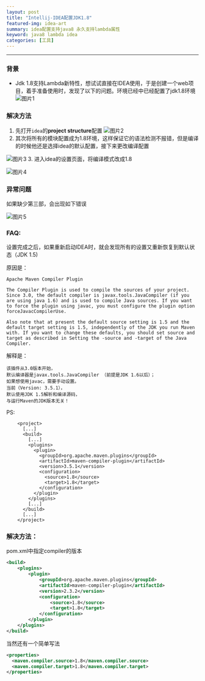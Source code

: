```yaml
---
layout: post
title: "Intellij-IDEA配置JDK1.8"
featured-img: idea-art
summary: idea配置支持java8 永久支持lambda属性
keyword: java8 lambda idea
categories: [工具]
---
```


---

### 背景
- Jdk 1.8支持Lambda新特性，想试试直接在IDEA使用，于是创建一个web项目，着手准备使用时，发现了以下的问题。环境已经中已经配置了jdk1.8环境
![图片1](http://upload-images.jianshu.io/upload_images/11162615-ba9c530d786125b0?imageMogr2/auto-orient/strip%7CimageView2/2/w/1240)

### 解决方法
1. 先打开`idea`的**project structure**配置
![图片2](http://upload-images.jianshu.io/upload_images/11162615-5a4b1f4b3c98bf98?imageMogr2/auto-orient/strip%7CimageView2/2/w/1240)
2. 其次将所有的模块配置成为1.8环境，这样保证它的语法检测不报错，但是编译的时候他还是选择idea的默认配置，接下来更改编译配置

![图片3](http://upload-images.jianshu.io/upload_images/11162615-e84647558e36ec8a?imageMogr2/auto-orient/strip%7CimageView2/2/w/1240)
3. 进入idea的设置页面，将编译模式改成1.8

![图片4](http://upload-images.jianshu.io/upload_images/11162615-fe0e255fc1dc84b8?imageMogr2/auto-orient/strip%7CimageView2/2/w/1240)

### 异常问题
如果缺少第三部，会出现如下错误

![图片5](http://upload-images.jianshu.io/upload_images/11162615-e29962b1fd65bad2?imageMogr2/auto-orient/strip%7CimageView2/2/w/1240)

### FAQ:
设置完成之后，如果重新启动IDEA时，就会发现所有的设置又重新恢复到默认状态（JDK 1.5)

原因是：
```text
Apache Maven Compiler Plugin

The Compiler Plugin is used to compile the sources of your project. Since 3.0, the default compiler is javax.tools.JavaCompiler (if you are using java 1.6) and is used to compile Java sources. If you want to force the plugin using javac, you must configure the plugin option forceJavacCompilerUse.

Also note that at present the default source setting is 1.5 and the default target setting is 1.5, independently of the JDK you run Maven with. If you want to change these defaults, you should set source and target as described in Setting the -source and -target of the Java Compiler.
```
解释是：
```text
该插件从3.0版本开始，
默认编译器是javax.tools.JavaCompiler （前提是JDK 1.6以后）；
如果想使用javac，需要手动设置。
当前（Version: 3.5.1），
默认使用JDK 1.5解析和编译源码，
与运行Maven的JDK版本无关！
```

PS:
```text
    <project>
      [...]
      <build>
        [...]
        <plugins>
          <plugin>
            <groupId>org.apache.maven.plugins</groupId>
            <artifactId>maven-compiler-plugin</artifactId>
            <version>3.5.1</version>
            <configuration>
              <source>1.8</source>
              <target>1.8</target>
            </configuration>
          </plugin>
        </plugins>
        [...]
      </build>
      [...]
    </project>
```
### 解决方法：
pom.xml中指定compiler的版本
```xml
<build>
    <plugins>
        <plugin>
            <groupId>org.apache.maven.plugins</groupId>
            <artifactId>maven-compiler-plugin</artifactId>
            <version>2.3.2</version>
            <configuration>
                <source>1.8</source>
                <target>1.8</target>
            </configuration>
        </plugin>
    </plugins>
</build>
```
当然还有一个简单写法
```xml
<properties>
  <maven.compiler.source>1.8</maven.compiler.source>
  <maven.compiler.target>1.8</maven.compiler.target>
</properties>
```
